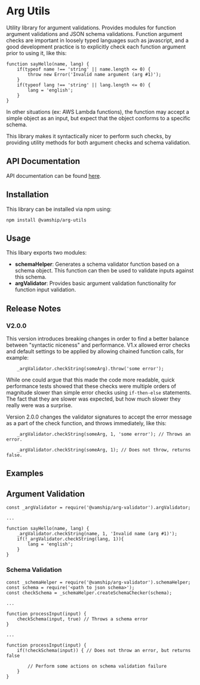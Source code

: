 # Arg Utils

Utility library for argument validations. Provides modules for function
argument validations and JSON schema validations. Function argument checks are
important in loosely typed languages such as javascript, and a good development
practice is to explicitly check each function argument prior to using it, like
this:

```
function sayHello(name, lang) {
    if(typeof name !== 'string' || name.length <= 0) {
        throw new Error('Invalid name argument (arg #1)');
    }
    if(typeof lang !== 'string' || lang.length <= 0) {
        lang = 'english';
    }
}
```

In other situations (ex: AWS Lambda functions), the function may accept a
simple object as an input, but expect that the object conforms to a specific
schema.

This library makes it syntactically nicer to perform such checks, by providing
utility methods for both argument checks and schema validation.

## API Documentation

API documentation can be found [here](https://vamship.github.io/arg-utils).

## Installation

This library can be installed via npm using:

```
npm install @vamship/arg-utils
```

## Usage

This libary exports two modules:

-   **schemaHelper**: Generates a schema validator function based on a schema
    object. This function can then be used to validate inputs against this
    schema.
-   **argValidator**: Provides basic argument validation functionality for
    function input validation.

## Release Notes

### V2.0.0

This version introduces breaking changes in order to find a better balance
between "syntactic niceness" and performance. V1.x allowed error checks and
default settings to be applied by allowing chained function calls, for example:

```
    _argValidator.checkString(someArg).throw('some error');
```

While one could argue that this made the code more readable, quick performance
tests showed that these checks were multiple orders of magnitude slower than
simple error checks using `if-then-else` statements. The fact that they are
slower was expected, but how much slower they really were was a surprise.

Version 2.0.0 changes the validator signatures to accept the error message as
a part of the check function, and throws immediately, like this:

```
    _argValidator.checkString(someArg, 1, 'some error'); // Throws an error.

    _argValidator.checkString(someArg, 1); // Does not throw, returns false.
```

## Examples

## Argument Validation

```
const _argValidator = require('@vamship/arg-validator').argValidator;

...

function sayHello(name, lang) {
    _argValidator.checkString(name, 1, 'Invalid name (arg #1)');
    if(!_argValidator.checkString(lang, 1)){
        lang = 'english';
    }
}
```

### Schema Validation

```
const _schemaHelper = require('@vamship/arg-validator').schemaHelper;
const schema = require('<path to json schema>');
const checkSchema = _schemaHelper.createSchemaChecker(schema);

...

function processInput(input) {
    checkSchema(input, true) // Throws a schema error
}

...

function processInput(input) {
    if(!checkSchema(input)) { // Does not throw an error, but returns false

        // Perform some actions on schema validation failure
    }
}
```
